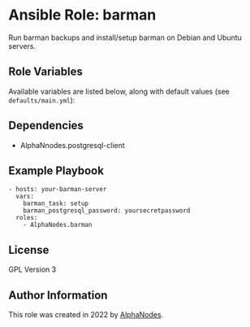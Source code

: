 # Ansible Role: barman

Run barman backups and install/setup barman on Debian and Ubuntu servers.

## Role Variables

Available variables are listed below, along with default values (see `defaults/main.yml`):

## Dependencies

- AlphaNnodes.postgresql-client

## Example Playbook

    - hosts: your-barman-server
      vars:
        barman_task: setup
        barman_postgresql_password: yoursecretpassword
      roles:
        - AlphaNodes.barman

## License

GPL Version 3

## Author Information

This role was created in 2022 by [AlphaNodes](https://alphanodes.com/).

